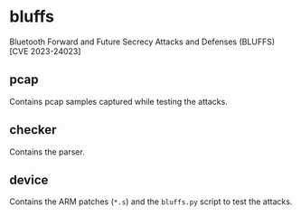 # bluffs

Bluetooth Forward and Future Secrecy Attacks and Defenses (BLUFFS) [CVE 2023-24023]

## pcap

Contains pcap samples captured while testing the attacks.

## checker

Contains the parser.

## device

Contains the ARM patches (`*.s`) and the `bluffs.py` script to test the attacks.
